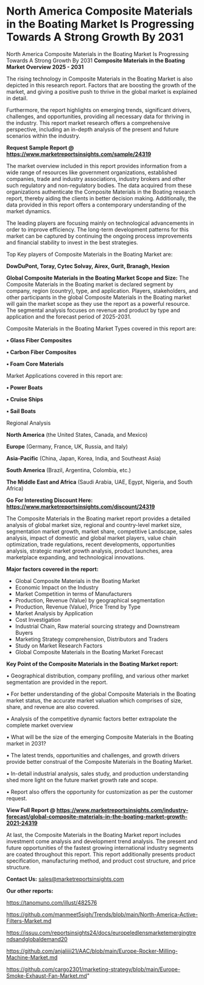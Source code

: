 # North America Composite Materials in the Boating Market Is Progressing Towards A Strong Growth By 2031
North America Composite Materials in the Boating Market Is Progressing Towards A Strong Growth By 2031
<Strong> Composite Materials in the Boating Market Overview 2025 - 2031</strong>

The rising technology in Composite Materials in the Boating Market is also depicted in this research report. Factors that are boosting the growth of the market, and giving a positive push to thrive in the global market is explained in detail.

Furthermore, the report highlights on emerging trends, significant drivers, challenges, and opportunities, providing all necessary data for thriving in the industry. This report market research offers a comprehensive perspective, including an in-depth analysis of the present and future scenarios within the industry.

<strong>Request Sample Report @ <a href=https://www.marketreportsinsights.com/sample/24319>https://www.marketreportsinsights.com/sample/24319</a></strong>

The market overview included in this report provides information from a wide range of resources like government organizations, established companies, trade and industry associations, industry brokers and other such regulatory and non-regulatory bodies. The data acquired from these organizations authenticate the Composite Materials in the Boating research report, thereby aiding the clients in better decision making. Additionally, the data provided in this report offers a contemporary understanding of the market dynamics.

The leading players are focusing mainly on technological advancements in order to improve efficiency. The long-term development patterns for this market can be captured by continuing the ongoing process improvements and financial stability to invest in the best strategies.

Top Key players of Composite Materials in the Boating Market are:

<strong>DowDuPont, Toray, Cytec Solvay, Airex, Gurit, Branagh, Hexion</strong>

<strong><b>Global Composite Materials in the Boating Market Scope and Size:</b></strong>
The Composite Materials in the Boating market is declared segment by company, region (country), type, and application. Players, stakeholders, and other participants in the global Composite Materials in the Boating market will gain the market scope as they use the report as a powerful resource. The segmental analysis focuses on revenue and product by type and application and the forecast period of 2025-2031.

Composite Materials in the Boating Market Types covered in this report are:

<strong>• Glass Fiber Composites

• Carbon Fiber Composites

• Foam Core Materials</strong>

Market Applications covered in this report are:

<strong>• Power Boats

• Cruise Ships

• Sail Boats</strong> 

Regional Analysis

<strong>North America</strong> (the United States, Canada, and Mexico)

<strong>Europe</strong> (Germany, France, UK, Russia, and Italy)

<strong>Asia-Pacific</strong> (China, Japan, Korea, India, and Southeast Asia)

<strong>South America</strong> (Brazil, Argentina, Colombia, etc.)

<strong>The Middle East and Africa</strong> (Saudi Arabia, UAE, Egypt, Nigeria, and South Africa)

<strong>Go For Interesting Discount Here: <a href=https://www.marketreportsinsights.com/discount/24319>https://www.marketreportsinsights.com/discount/24319</a></strong>

The Composite Materials in the Boating market report provides a detailed analysis of global market size, regional and country-level market size, segmentation market growth, market share, competitive Landscape, sales analysis, impact of domestic and global market players, value chain optimization, trade regulations, recent developments, opportunities analysis, strategic market growth analysis, product launches, area marketplace expanding, and technological innovations.

<strong><b>Major factors covered in the report:</b></strong>
<ul>
  <li>Global Composite Materials in the Boating Market </li>
  <li>Economic Impact on the Industry</li>
  <li>Market Competition in terms of Manufacturers</li>
  <li>Production, Revenue (Value) by geographical segmentation</li>
  <li>Production, Revenue (Value), Price Trend by Type</li>
  <li>Market Analysis by Application</li>
  <li>Cost Investigation</li>
  <li>Industrial Chain, Raw material sourcing strategy and Downstream Buyers</li>
  <li>Marketing Strategy comprehension, Distributors and Traders</li>
  <li>Study on Market Research Factors</li>
  <li>Global Composite Materials in the Boating Market Forecast</li>
</ul>

<strong><b>Key Point of the Composite Materials in the Boating Market report:</b></strong>

• Geographical distribution, company profiling, and various other market segmentation are provided in the report.

• For better understanding of the global Composite Materials in the Boating market status, the accurate market valuation which comprises of size, share, and revenue are also covered.

• Analysis of the competitive dynamic factors better extrapolate the complete market overview

• What will be the size of the emerging Composite Materials in the Boating market in 2031?

• The latest trends, opportunities and challenges, and growth drivers provide better construal of the Composite Materials in the Boating Market.

• In-detail industrial analysis, sales study, and production understanding shed more light on the future market growth rate and scope.

• Report also offers the opportunity for customization as per the customer request.

<strong><b>View Full Report @ <a href=https://www.marketreportsinsights.com/industry-forecast/global-composite-materials-in-the-boating-market-growth-2021-24319>https://www.marketreportsinsights.com/industry-forecast/global-composite-materials-in-the-boating-market-growth-2021-24319</a></b></strong>


At last, the Composite Materials in the Boating Market report includes investment come analysis and development trend analysis. The present and future opportunities of the fastest growing international industry segments are coated throughout this report. This report additionally presents product specification, manufacturing method, and product cost structure, and price structure.

<strong>Contact Us:</strong>
sales@marketreportsinsights.com

<strong>Our other reports:</strong>

<a href=https://tanomuno.com/illust/482576>https://tanomuno.com/illust/482576</a>

<a href=https://github.com/manmeet5sigh/Trends/blob/main/North-America-Active-Filters-Market.md>https://github.com/manmeet5sigh/Trends/blob/main/North-America-Active-Filters-Market.md</a>

<a href=https://issuu.com/reportsinsights24/docs/europeledlensmarketemergingtrendsandglobaldemand20>https://issuu.com/reportsinsights24/docs/europeledlensmarketemergingtrendsandglobaldemand20</a>

<a href=https://github.com/anjaliiii21/AAC/blob/main/Europe-Rocker-Milling-Machine-Market.md>https://github.com/anjaliiii21/AAC/blob/main/Europe-Rocker-Milling-Machine-Market.md</a>

<a href=https://github.com/cargo2301/marketing-strategy/blob/main/Europe-Smoke-Exhaust-Fan-Market.md>https://github.com/cargo2301/marketing-strategy/blob/main/Europe-Smoke-Exhaust-Fan-Market.md</a>"
